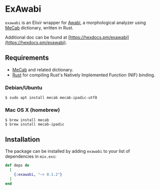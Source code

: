 # ExAwabi

`exawabi` is an Elixir wrapper for [Awabi](https://github.com/nakagami/awabi),
a morphological analyzer using [MeCab](https://en.wikipedia.org/wiki/MeCab)
dictionary, written in Rust.

Additional doc can be found at [https://hexdocs.pm/exawabi](https://hexdocs.pm/exawabi).

## Requirements

- [MeCab](https://taku910.github.io/mecab/) and related dictionary.
- [Rust](https://www.rust-lang.org/tools/install) for compiling Rust's Natively Implemented Function (NIF) binding.

### Debian/Ubuntu
```
$ sudo apt install mecab mecab-ipadic-utf8
```

### Mac OS X (homebrew)
```
$ brew install mecab
$ brew install mecab-ipadic
```

## Installation

The package can be installed by adding `exawabi` to your list of dependencies
in `mix.exs`:

```elixir
def deps do
  [
    {:exawabi, "~> 0.1.2"}
  ]
end
```
